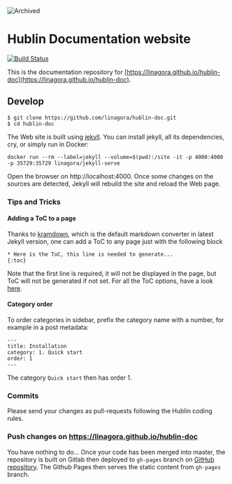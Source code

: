 ![Archived](https://img.shields.io/badge/Current_Status-archived-blue?style=flat)

# Hublin Documentation website

[![Build Status](https://ci.linagora.com/linagora/lgs/openpaas/hublin-doc/badges/master/build.svg)](https://ci.linagora.com/linagora/lgs/openpaas/hublin-doc/)

This is the documentation repository for [https://linagora.github.io/hublin-doc](https://linagora.github.io/hublin-doc).

## Develop

```
$ git clone https://github.com/linagora/hublin-doc.git
$ cd hublin-doc
```

The Web site is built using [jekyll](https://jekyllrb.com/). You can install jekyll, all its dependencies, cry, or simply run in Docker:

```
docker run --rm --label=jekyll --volume=$(pwd):/site -it -p 4000:4000 -p 35729:35729 linagora/jekyll-serve
```

Open the browser on http://localhost:4000. Once some changes on the sources are detected, Jekyll will rebuild the site and reload the Web page.

### Tips and Tricks

#### Adding a ToC to a page

Thanks to [kramdown](https://github.com/gettalong/kramdown), which is the default markdown converter in latest Jekyll version, one can add a ToC to any page just with the following block

```
* Here is the ToC, this line is needed to generate...
{:toc}
```

Note that the first line is required, it will not be displayed in the page, but ToC will not be generated if not set. For all the ToC options, have a look [here](https://kramdown.gettalong.org/converter/html.html#toc).

#### Category order

To order categories in sidebar, prefix the category name with a number, for example in a post metadata:

```
---
title: Installation
category: 1. Quick start
order: 1
---
```

The category `Quick start` then has order 1.

### Commits

Please send your changes as pull-requests following the Hublin coding rules.

### Push changes on https://linagora.github.io/hublin-doc

You have nothing to do... Once your code has been merged into master, the repository is built on Gitlab then deployed to `gh-pages` branch on [GitHub repository](https://github.com/linagora/hublin-doc). The Github Pages then serves the static content from `gh-pages` branch.
